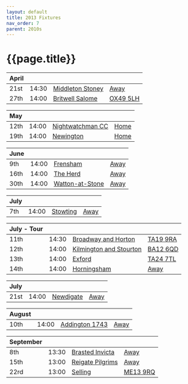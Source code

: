 ```yaml
---
layout: default
title: 2013 Fixtures
nav_order: 7
parent: 2010s
---
```


# {{page.title}}

| April |  |  |  |
|:---|:---|:---|:---|
| 21st | 14:30 | [Middleton Stoney](middleton-stoney) | [Away](https://goo.gl/maps/NKG1fHyPgmci55aGA) |
| 27th | 14:00 | [Britwell Salome](britwell-salome) | [OX49 5LH](https://goo.gl/maps/CGgpPNyQhotADDFs9) |

| May |  |  |  |
|:---|:---|:---|:---|
| 12th | 14:00 | [Nightwatchman CC](nightwatchman) | [Home](https://goo.gl/maps/w2skeCXwzZTEh7e26) |
| 19th | 14:00 | [Newington](newington) | [Home](https://goo.gl/maps/w2skeCXwzZTEh7e26) |

| June |  |  |  |
|:---|:---|:---|:---|
| 9th | 14:00 | [Frensham](frensham) | [Away](https://goo.gl/maps/NKG1fHyPgmci55aGA) |
| 16th | 14:00 | [The Herd](the-herd) | [Away](https://goo.gl/maps/w2skeCXwzZTEh7e26) |
| 30th | 14:00 | [Watton-at-Stone](watton-at-stone) | [Away](https://goo.gl/maps/JPBQawMsjLgYtVHk9) |

| July |  |  |  |
|:---|:---|:---|:---|
| 7th | 14:00 | [Stowting](stowting) | [Away](https://goo.gl/maps/3Br4woRQXRqh9Uje8) |

| July - Tour |  |  |  |
|:---|:---|:---|:---|
| 11th | 14:30 | [Broadway and Horton](broadway-and-horton) | [TA19 9RA](https://goo.gl/maps/ULbmC6LSX5HSAe8U6) |
| 12th | 14:00 | [Kilmington and Stourton](kilmington-and-stourton) | [BA12 6QD](https://goo.gl/maps/6q53XChZh9A2) |
| 13th | 14:00 | [Exford](exford) | [TA24 7TL](https://goo.gl/maps/fF9q6YYzDXm3mtrf6) |
| 14th | 14:00 | [Horningsham](horningsham) | [Away](https://goo.gl/maps/SNpXcsajYDXfjmff7) |

| July |  |  |  |
|:---|:---|:---|:---|
| 21st | 14:00 | [Newdigate](newdigate) | [Away](https://goo.gl/maps/9uAr2nHj19CJDEjw6) |

| August |  |  |  |
|:---|:---|:---|:---|
| 10th | 14:00 | [Addington 1743](addington-1743) | [Away](https://goo.gl/maps/R8xcTWDgF3ZPmChc6) |

| September |  |  |  |
|:---|:---|:---|:---|
| 8th | 13:30 | [Brasted Invicta](brasted-invicta) | [Away]() |
| 15th | 13:00 | [Reigate Pilgrims](reigate-pilgrims) | [Away](https://goo.gl/maps/z54KDhWLtQreY6xy9) |
| 22rd | 13:00 | [Selling](selling) | [ME13 9RQ](https//goo.gl/maps/QeLhjBkEbJr) |